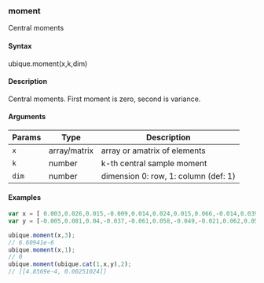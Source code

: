 ### moment

Central moments


#### Syntax

ubique.moment(x,k,dim)


#### Description

Central moments. First moment is zero, second is variance.  



#### Arguments

|Params|Type|Description
|---------|----|-----------
|`x` | array/matrix | array or amatrix of elements
|`k` | number | k-th central sample moment
|`dim` | number | dimension 0: row, 1: column (def: 1)


#### Examples

```js
var x = [ 0.003,0.026,0.015,-0.009,0.014,0.024,0.015,0.066,-0.014,0.039];
var y = [-0.005,0.081,0.04,-0.037,-0.061,0.058,-0.049,-0.021,0.062,0.058];

ubique.moment(x,3);
// 6.60941e-6
ubique.moment(x,1);
// 0
ubique.moment(ubique.cat(1,x,y),2);
// [[4.8569e-4, 0.00251024]]
```

